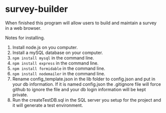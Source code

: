 # survey-builder

When finished this program will allow users to build and maintain a survey in a web browser.

Notes for installing.

1. Install node.js on you computer.
2. Install a mySQL database on your computer.  
3. `npm install mysql` in the command line.
4. `npm install express` in the command line.
5. `npm install formidable` in the command line.
6. `npm install nodemailer` in the command line.
7. Rename config_template.json in the lib folder to config.json and put in your db information.  If it is named config.json the .gitignore file will force github to ignore the file and your db login information will be kept private.
8. Run the createTestDB.sql in the SQL server you setup for the project and it will generate a test environment.
